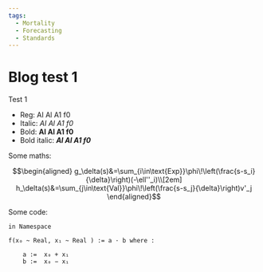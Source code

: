 ```yaml
---
tags:
  - Mortality
  - Forecasting
  - Standards
---
```


# Blog test 1

Test 1

- Reg: AI Al A1 f0
- Italic: *AI Al A1 f0*
- Bold: **AI Al A1 f0**
- Bold italic: ***AI Al A1 f0***

Some maths:

$$\begin{aligned}
g_\delta(s)&=\sum_{i\in\text{Exp}}\phi\!\left(\frac{s-s_i}{\delta}\right)(-\ell''_i)\\[2em]
h_\delta(s)&=\sum_{j\in\text{Val}}\phi\!\left(\frac{s-s_j}{\delta}\right)v'_j
\end{aligned}$$

Some code:

```
in Namespace

f(x₀ ~ Real, x₁ ~ Real ) := a · b where :

    a :=  x₀ + x₁ 
    b :=  x₀ − x₁ 
```
